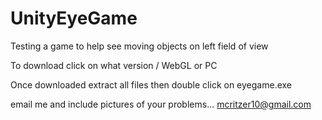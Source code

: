 # UnityEyeGame
Testing a game to help see moving objects on left field of view

To download click on what version / WebGL or PC

Once downloaded extract all files then double click on eyegame.exe

email me and include pictures of your problems... mcritzer10@gmail.com
